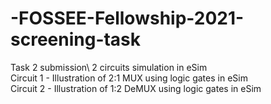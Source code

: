 # -FOSSEE-Fellowship-2021-screening-task
Task 2 submission\ 
2 circuits simulation in eSim\
Circuit 1 - Illustration of 2:1 MUX using logic gates in eSim\
Circuit 2 - Illustration of 1:2 DeMUX using logic gates in eSim

